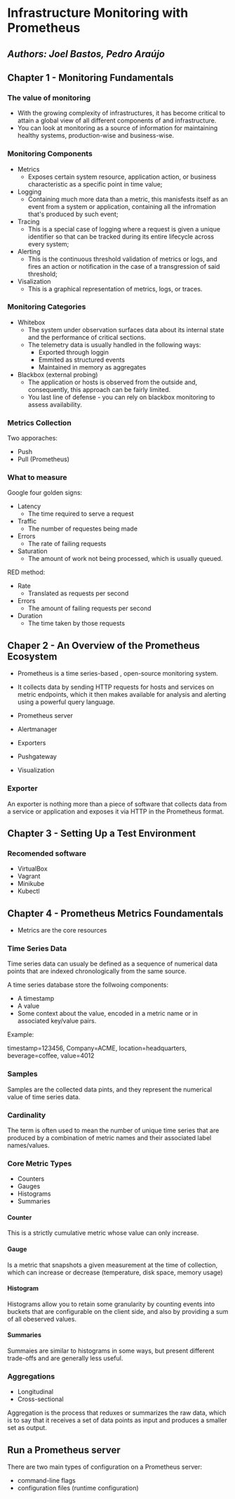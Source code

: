 # Infrastructure Monitoring with Prometheus

## *Authors: Joel Bastos, Pedro Araújo*


## Chapter 1 - Monitoring Fundamentals

### The value of monitoring
- With the growing complexity of infrastructures, it has become critical to attain a global view of all different components of and infrastructure.
- You can look at monitoring as a source of information for maintaining healthy systems, production-wise and business-wise.

### Monitoring Components
- Metrics
    - Exposes certain system resource, application action, or business characteristic as a specific point in time value;
- Logging
    - Containing much more data than a metric, this manisfests itself as an event from a system or application, containing all the infromation that's produced by such event;
- Tracing
    - This is a special case of logging where a request is given a unique identifier so that can be tracked during its entire lifecycle across every system;
- Alerting
    - This is the continuous threshold validation of metrics or logs, and fires an action or notification in the case of a transgression of said threshold;
- Visalization
    - This is a graphical representation of metrics, logs, or traces.

### Monitoring Categories
- Whitebox
    - The system under observation surfaces data about its internal state and the performance of critical sections.
    - The telemetry data is usually handled in the following ways:
        - Exported through loggin
        - Emmited as structured events
        - Maintained in memory as aggregates
- Blackbox (external probing)
    - The application or hosts is observed from the outside and, consequently, this approach can be fairly limited.
    - You last line of defense - you can rely on blackbox monitoring to assess availability.

### Metrics Collection
Two apporaches:
- Push
- Pull (Prometheus)

### What to measure
Google four golden signs:
- Latency
    - The time required to serve a request
- Traffic
    - The number of requestes being made
- Errors
    - The rate of failing requests
- Saturation
    - The amount of work not being processed, which is usually queued.

RED method:
- Rate
    - Translated as requests per second
- Errors
    - The amount of failing requests per second
- Duration
    - The time taken by those requests


## Chaper 2 - An Overview of the Prometheus Ecosystem
- Prometheus is a time series-based , open-source monitoring system.
- It collects data by sending HTTP requests for hosts and services on metric endpoints, which it then makes available for analysis and alerting using a powerful query language.

- Prometheus server
- Alertmanager
- Exporters
- Pushgateway
- Visualization 

### Exporter
An exporter is nothing more than a piece of software that collects data from a service or application and exposes it via HTTP in the Prometheus format.


## Chapter 3 - Setting Up a Test Environment

### Recomended software
- VirtualBox
- Vagrant
- Minikube
- Kubectl


##  Chapter 4 - Prometheus Metrics Foundamentals
- Metrics are the core resources

### Time Series Data
Time series data can usualy be defined as a sequence of numerical data points that are indexed chronologically from the same source.
 
A time series database store the follwoing components:

- A timestamp
- A value
- Some context about the value, encoded in a metric name or in associated key/value pairs.

Example:

timestamp=123456, Company=ACME, location=headquarters, beverage=coffee, value=4012

### Samples
Samples are the collected data pints, and they represent the numerical value of time series data. 

### Cardinality
The term is often used to mean the number of unique time series that are produced by a combination of metric names and their associated label names/values.

### Core Metric Types
- Counters
- Gauges
- Histograms
- Summaries


#### Counter
This is a strictly cumulative metric whose value can only increase.

#### Gauge
Is a metric that snapshots a given measurement at the time of collection, which can increase or decrease (temperature, disk space, memory usage)

#### Histogram
Histograms allow you to retain some granularity by counting events into buckets that are configurable on the client side, and also by providing a sum of all obeserved values.


#### Summaries
Summaies are similar to histograms in some ways, but present different trade-offs and are generally less useful.


### Aggregations
- Longitudinal 
- Cross-sectional

Aggregation is the process that reduxes or summarizes the raw data, which is to say that it receives a set of data points as input and produces a smaller set as output.


## Run a Prometheus server
There are two main types of configuration on a Prometheus server:
- command-line flags
- configuration files (runtime configuration)